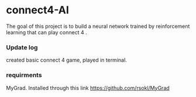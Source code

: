 # connect4-AI
The goal of this project is to build a neural network trained by reinforcement learning that can play connect 4 .

### Update log
created basic connect 4 game, played in terminal.

### requirments
MyGrad. Installed through this link https://github.com/rsokl/MyGrad
